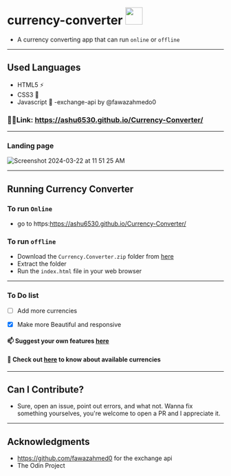 # currency-converter <img src="image-removebg-preview.png" height="40" width="40" >
- A currency converting app that can run `online` or `offline`
---
## Used Languages
- HTML5 ⚡
- CSS3 🌠
- Javascript 🌟
-exchange-api by @fawazahmedo0
### 🔗🔗Link: https://ashu6530.github.io/Currency-Converter/
---
### Landing page
![Screenshot 2024-03-22 at 11 51 25 AM](https://github.com/ashu6530/Currency-Converter/assets/82864661/289ec796-c3e5-4db4-b9d4-8b8126948ba8)


---
## Running Currency Converter
### To run `Online`
- go to https:https://ashu6530.github.io/Currency-Converter/

### To run `offline`
- Download the `Currency.Converter.zip` folder from [here](https://github.com/RedEdge967/currency-converter/releases)
- Extract the folder
- Run the `index.html` file in your web browser
---
### To Do list
- [ ] Add more currencies
- [x] Make more Beautiful and responsive


#### 📫 Suggest your own features [here](https://ashu6530.github.io/Currency-Converter/issues/new)
#### 🤑 Check out [here](https://cdn.jsdelivr.net/npm/@fawazahmed0/currency-api@2024-03-02/v1/currencies/eur.json) to know about available currencies
---
## Can I Contribute?
- Sure, open an issue, point out errors, and what not. Wanna fix something yourselves, you're welcome to open a PR and I appreciate it.
---
## Acknowledgments
- https://github.com/fawazahmed0 for the exchange api
- The Odin Project
